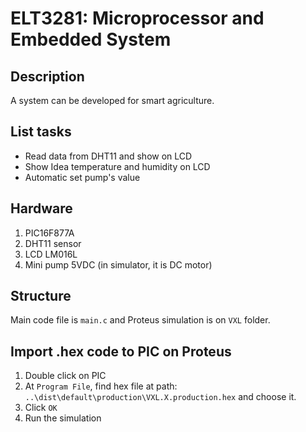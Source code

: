 # ELT3281: Microprocessor and Embedded System
## Description
A system can be developed for smart agriculture.

## List tasks
* Read data from DHT11 and show on LCD
* Show Idea temperature and humidity on LCD
* Automatic set pump's value

## Hardware
1. PIC16F877A
2. DHT11 sensor
3. LCD LM016L
4. Mini pump 5VDC (in simulator, it is DC motor)

## Structure
Main code file is ```main.c``` and Proteus simulation is on ```VXL``` folder.

## Import .hex code to PIC on Proteus
1. Double click on PIC
2. At ```Program File```, find hex file at path: ```..\dist\default\production\VXL.X.production.hex``` and choose it.
3. Click ```OK```
4. Run the simulation
